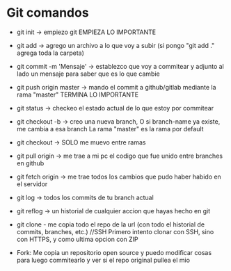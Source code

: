 # Git comandos 

- git init -> empiezo git
EMPIEZA LO IMPORTANTE
- git add <archivo> -> agrego un archivo a lo que voy a subir (si pongo "git add ." agrega toda la carpeta)
- git commit -m 'Mensaje' -> establezco que voy a commitear y adjunto al lado un mensaje para saber que es lo que cambie
- git push origin master -> mando el commit a github/gitlab mediante la rama "master"
TERMINA LO IMPORTANTE
- git status -> checkeo el estado actual de lo que estoy por commitear
- git checkout -b <branch-name> -> creo una nueva branch, O si branch-name ya existe, me cambia a esa branch
La rama "master" es la rama por default
- git checkout <branch-name> -> SOLO me muevo entre ramas
- git pull origin <branch-name> -> me trae a mi pc el codigo que fue unido entre branches en github
- git fetch origin -> me trae todos los cambios que pudo haber habido en el servidor
- git log -> todos los commits de tu branch actual
- git reflog -> un historial de cualquier accion que hayas hecho en git
- git clone <url> - me copia todo el repo de la url (con todo el historial de commits, branches, etc.) //SSH
Primero intento clonar con SSH, sino con HTTPS, y como ultima opcion con ZIP

- Fork: Me copia un repositorio open source y puedo modificar cosas para luego commitearlo y ver si el repo original pullea el mio
